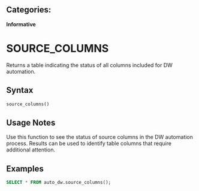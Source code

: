 ## Categories:
**Informative**

# SOURCE_COLUMNS

Returns a table indicating the status of all columns included for DW automation.

## Syntax
```sql
source_columns()
```

## Usage Notes
Use this function to see the status of source columns in the DW automation process.  Results can be used to identify table columns that require additional attention.

## Examples
```sql
SELECT * FROM auto_dw.source_columns();
```

